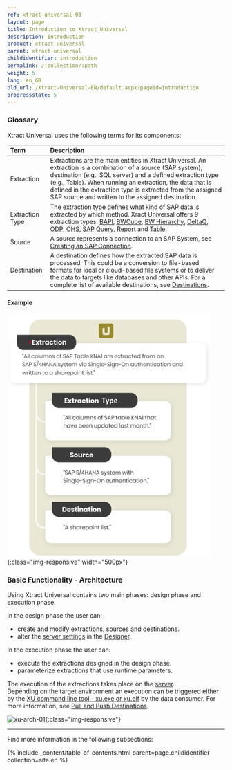 ```yaml
---
ref: xtract-universal-03
layout: page
title: Introduction to Xtract Universal
description: Introduction
product: xtract-universal
parent: xtract-universal
childidentifier: introduction
permalink: /:collection/:path
weight: 5
lang: en_GB
old_url: /Xtract-Universal-EN/default.aspx?pageid=introduction
progressstate: 5
---
```


### Glossary

Xtract Universal uses the following terms for its components:

| Term | Description |
|:------------ | :------------ |
| Extraction | Extractions are the main entities in Xtract Universal. An extraction is a combination of a source (SAP system), destination (e.g., SQL server) and a defined extraction type (e.g., Table). When running an extraction, the data that is defined in the extraction type is extracted from the assigned SAP source and written to the assigned destination. | 
| Extraction Type | The extraction type defines what kind of SAP data is extracted by which method. Xract Universal offers 9 extraction types: [BAPI](./bapis-and-function-modules), [BWCube](./bw-infocubes-and-bex-queries), [BW Hierarchy](./bw-hierarchies), [DeltaQ](./datasource-deltaq), [ODP](./odp), [OHS](./bw-open-hub-services), [SAP Query](./sap-queries), [Report](./abap-reports) and [Table](./table). | 
| Source | A source represents a connection to an SAP System, see [Creating an SAP Connection](./getting-started/sap-connection). | 
| Destination | A destination defines how the extracted SAP data is processed. This could be a conversion to file-based formats for local or cloud-based file systems or to deliver the data to targets like databases and other APIs. For a complete list of available destinations, see [Destinations](./destinations). | 


#### Example
![glossary](/img/content/glossary-example.png){:class="img-responsive" width="500px"}

### Basic Functionality - Architecture

Using Xtract Universal contains two main phases: design phase and execution phase.

In the design phase the user can:
- create and modify extractions, sources and destinations.
- alter the [server settings](./server/server-settings) in the [Designer](./getting-started/designer-overview).

In the execution phase the user can:
- execute the extractions designed in the design phase.
- parameterize extractions that use runtime parameters. 

The execution of the extractions takes place on the [server](./server). <br>
Depending on the target environment an execution can be triggered either by the [XU command line tool - xu.exe or xu.elf](./execute-and-automate-extractions/call-via-commandline) by the data consumer. 
For more information, see [Pull and Push Destinations](./destinations#pull-and-push-destinations). 

![xu-arch-01](/img/content/xu/xu-arch-01.png){:class="img-responsive"}

*****
Find more information in the following subsections:

{% include _content/table-of-contents.html parent=page.childidentifier collection=site.en %}
